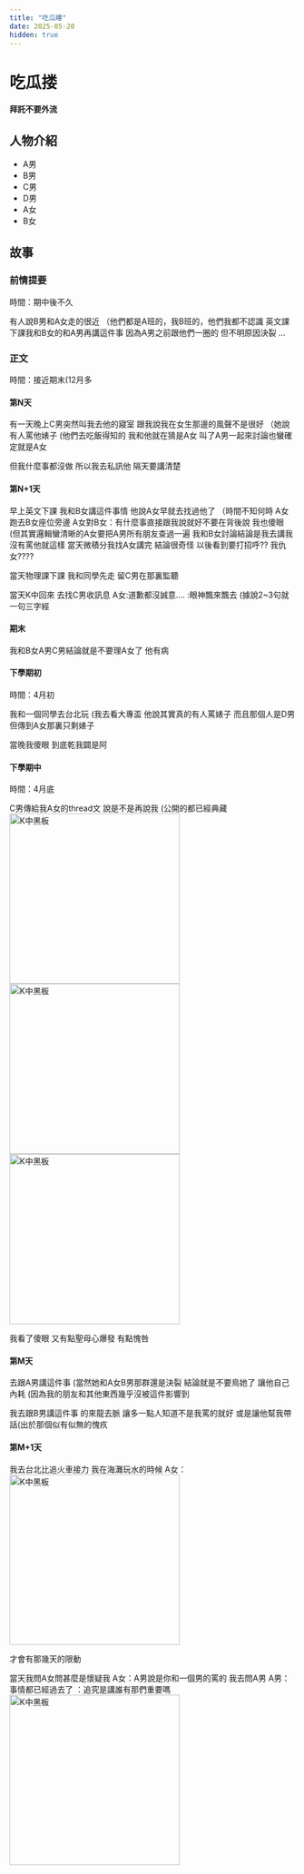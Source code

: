 ```yaml
---
title: "吃瓜瞜"
date: 2025-05-20
hidden: true
---
```



# 吃瓜搂

**拜託不要外流**

## 人物介紹
* A男
* B男
* C男
* D男
* A女
* B女


## 故事

### 前情提要

時間：期中後不久

有人說B男和A女走的很近
（他們都是A班的，我B班的，他們我都不認識
英文課下課我和B女的和A男再講這件事
因為A男之前跟他們一圈的
但不明原因決裂
…

### 正文

時間：接近期末(12月多

#### 第N天

有一天晚上C男突然叫我去他的寢室
跟我說我在女生那邊的風聲不是很好
（她說有人罵他婊子
(他們去吃飯得知的
我和他就在猜是A女
叫了A男一起來討論也蠻確定就是A女

但我什麼事都沒做
所以我去私訊他
隔天要講清楚

#### 第N+1天

早上英文下課
我和B女講這件事情
他說A女早就去找過他了
（時間不知何時
A女跑去B女座位旁邊
A女對B女：有什麼事直接跟我說就好不要在背後說
我也傻眼
(但其實邏輯蠻清晰的A女要把A男所有朋友查過一遍
我和B女討論結論是我去講我沒有罵他就這樣
當天微積分我找A女講完
結論很奇怪
以後看到要打招呼??
我仇女????

當天物理課下課
我和同學先走
留C男在那裏監聽

當天K中回來
去找C男收訊息
A女:道歉都沒誠意....
:眼神飄來飄去
(據說2~3句就一句三字經

#### 期末

我和B女A男C男結論就是不要理A女了
他有病

#### 下學期初

時間：4月初

我和一個同學去台北玩
(我去看大專盃
他說其實真的有人罵婊子
而且那個人是D男
但傳到A女那裏只剩婊子

當晚我傻眼
到底乾我闢是阿

#### 下學期中

時間：4月底

C男傳給我A女的thread文
說是不是再說我
(公開的都已經典藏
<img src="{{ site.baseurl }}/picture/11-1.jpg" alt="K中黑板" width="300">
<img src="{{ site.baseurl }}/picture/11-2.jpg" alt="K中黑板" width="300">
<img src="{{ site.baseurl }}/picture/11-3.jpg" alt="K中黑板" width="300">


我看了傻眼
又有點聖母心爆發
有點愧咎

#### 第M天

去跟A男講這件事
(當然她和A女B男那群還是決裂
結論就是不要鳥她了
讓他自己內耗
(因為我的朋友和其他東西幾乎沒被這件影響到

我去跟B男講這件事
的來龍去脈
讓多一點人知道不是我罵的就好
或是讓他幫我帶話(出於那個似有似無的愧疚

#### 第M+1天

我去台北比追火車接力
我在海灘玩水的時候
A女：
<img src="{{ site.baseurl }}/picture/11-4.jpg" alt="K中黑板" width="300">


才會有那幾天的限動

當天我問A女問甚麼是懷疑我
A女：A男說是你和一個男的罵的
我去問A男
A男：事情都已經過去了
：追究是講誰有那們重要嗎
<img src="{{ site.baseurl }}/picture/11-5.jpg" alt="K中黑板" width="300">


